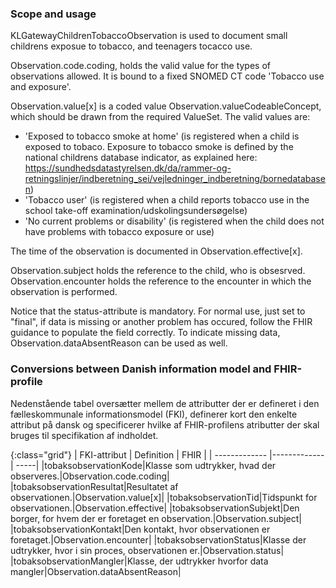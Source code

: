 ### Scope and usage
KLGatewayChildrenTobaccoObservation is used to document small childrens exposue to tobacco, and teenagers tocacco use.

Observation.code.coding, holds the valid value for the types of observations allowed. It is bound to a fixed SNOMED CT code 'Tobacco use and exposure'.

Observation.value[x] is a coded value Observation.valueCodeableConcept, which should be drawn from the required ValueSet. The valid values are:

* 'Exposed to tobacco smoke at home' (is registered when a child is exposed to tobaco. Exposure to tobacco smoke is defined by the national childrens database indicator, as explained here: https://sundhedsdatastyrelsen.dk/da/rammer-og-retningslinjer/indberetning_sei/vejledninger_indberetning/bornedatabasen)
* 'Tobacco user' (is registered when a child reports tobacco use in the school take-off examination/udskolingsundersøgelse)
* 'No current problems or disability' (is registered when the child does not have problems with tobacco exposure or use)

The time of the observation is documented in Observation.effective[x]. 

Observation.subject holds the reference to the child, who is obsesrved. Observation.encounter holds the reference to the encounter in which the observation is performed.

Notice that the status-attribute is mandatory. For normal use, just set to "final", if data is missing or another problem has occured, follow the FHIR guidance to populate the field correctly. To indicate missing data, Observation.dataAbsentReason can be used as well. 

### Conversions between Danish information model and FHIR-profile

Nedenstående tabel oversætter mellem de attributter der er defineret i den fælleskommunale informationsmodel (FKI), definerer kort den enkelte attribut på dansk og specificerer hvilke af FHIR-profilens atributter der skal bruges til specifikation af indholdet. 

{:class="grid"}
|   FKI-attribut      | Definition        | FHIR  |
| ------------- |-------------| -----|
|tobaksobservationKode|Klasse som udtrykker, hvad der observeres.|Observation.code.coding|
|tobaksobservationResultat|Resultatet af observationen.|Observation.value[x]|
|tobaksobservationTid|Tidspunkt for observationen.|Observation.effective|
|tobaksobservationSubjekt|Den borger, for hvem der er foretaget en observation.|Observation.subject|
|tobaksobservationKontakt|Den kontakt, hvor observationen er foretaget.|Observation.encounter|
|tobaksobservationStatus|Klasse der udtrykker, hvor i sin proces, observationen er.|Observation.status|
|tobaksobservationMangler|Klasse, der udtrykker hvorfor data mangler|Observation.dataAbsentReason|
